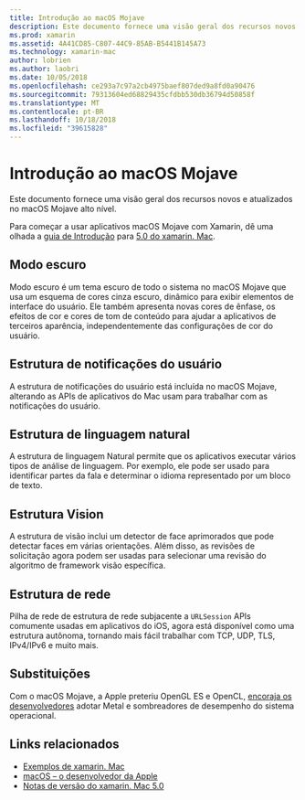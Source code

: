 ```yaml
---
title: Introdução ao macOS Mojave
description: Este documento fornece uma visão geral dos recursos novos e atualizados no macOS Mojave alto nível.
ms.prod: xamarin
ms.assetid: 4A41CD85-C807-44C9-85AB-B5441B145A73
ms.technology: xamarin-mac
author: lobrien
ms.author: laobri
ms.date: 10/05/2018
ms.openlocfilehash: ce293a7c97a2cb4975baef807ded9a8fd0a90476
ms.sourcegitcommit: 79313604ed68829435cfdbb530db36794d50858f
ms.translationtype: MT
ms.contentlocale: pt-BR
ms.lasthandoff: 10/18/2018
ms.locfileid: "39615828"
---
```

# <a name="introduction-to-macos-mojave"></a>Introdução ao macOS Mojave

Este documento fornece uma visão geral dos recursos novos e atualizados no macOS Mojave alto nível.

Para começar a usar aplicativos macOS Mojave com Xamarin, dê uma olhada a [guia de Introdução](~/mac/platform/introduction-to-macos-mojave/get-started.md) para [5.0 do xamarin. Mac](https://developer.xamarin.com/releases/mac/xamarin.mac_5/xamarin.mac_5.0/).

## <a name="dark-mode"></a>Modo escuro

Modo escuro é um tema escuro de todo o sistema no macOS Mojave que usa um esquema de cores cinza escuro, dinâmico para exibir elementos de interface do usuário. Ele também apresenta novas cores de ênfase, os efeitos de cor e cores de tom de conteúdo para ajudar a aplicativos de terceiros aparência, independentemente das configurações de cor do usuário.

## <a name="user-notifications-framework"></a>Estrutura de notificações do usuário

A estrutura de notificações do usuário está incluída no macOS Mojave, alterando as APIs de aplicativos do Mac usam para trabalhar com as notificações do usuário.

## <a name="natural-language-framework"></a>Estrutura de linguagem natural

A estrutura de linguagem Natural permite que os aplicativos executar vários tipos de análise de linguagem. Por exemplo, ele pode ser usado para identificar partes da fala e determinar o idioma representado por um bloco de texto.

## <a name="vision-framework"></a>Estrutura Vision

A estrutura de visão inclui um detector de face aprimorados que pode detectar faces em várias orientações. Além disso, as revisões de solicitação agora podem ser usadas para selecionar uma revisão do algoritmo de framework visão específica.

## <a name="network-framework"></a>Estrutura de rede

Pilha de rede de estrutura de rede subjacente a `URLSession` APIs comumente usadas em aplicativos do iOS, agora está disponível como uma estrutura autônoma, tornando mais fácil trabalhar com TCP, UDP, TLS, IPv4/IPv6 e muito mais.

## <a name="deprecations"></a>Substituições

Com o macOS Mojave, a Apple preteriu OpenGL ES e OpenCL, [encoraja os desenvolvedores](https://developer.apple.com/macos/whats-new/) adotar Metal e sombreadores de desempenho do sistema operacional.

## <a name="related-links"></a>Links relacionados

- [Exemplos de xamarin. Mac](https://developer.xamarin.com/samples/mac/)
- [macOS – o desenvolvedor da Apple](https://developer.apple.com/macos/)
- [Notas de versão do xamarin. Mac 5.0](https://developer.xamarin.com/releases/mac/xamarin.mac_5/xamarin.mac_5.0/)
